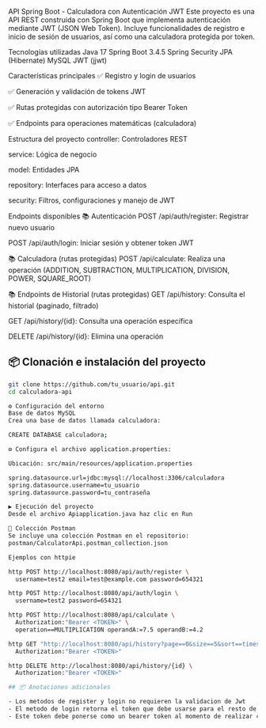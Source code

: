 API Spring Boot - Calculadora con Autenticación JWT
Este proyecto es una API REST construida con Spring Boot que implementa autenticación mediante JWT (JSON Web Token). Incluye funcionalidades de registro e inicio de sesión de usuarios, así como una calculadora protegida por token.

Tecnologías utilizadas
Java 17
Spring Boot 3.4.5
Spring Security
JPA (Hibernate)
MySQL
JWT (jjwt)

Características principales
✅ Registro y login de usuarios

✅ Generación y validación de tokens JWT

✅ Rutas protegidas con autorización tipo Bearer Token

✅ Endpoints para operaciones matemáticas (calculadora)

Estructura del proyecto
controller: Controladores REST

service: Lógica de negocio

model: Entidades JPA

repository: Interfaces para acceso a datos

security: Filtros, configuraciones y manejo de JWT

Endpoints disponibles
📚 Autenticación
POST /api/auth/register: Registrar nuevo usuario

POST /api/auth/login: Iniciar sesión y obtener token JWT

📚  Calculadora (rutas protegidas)
POST /api/calculate: Realiza una operación (ADDITION, SUBTRACTION, MULTIPLICATION, DIVISION, POWER, SQUARE_ROOT)

📚 Endpoints de Historial (rutas protegidas)
GET /api/history: Consulta el historial (paginado, filtrado)

GET /api/history/{id}: Consulta una operación específica

DELETE /api/history/{id}: Elimina una operación

## 📦 Clonación e instalación del proyecto

```bash
git clone https://github.com/tu_usuario/api.git
cd calculadora-api

⚙️ Configuración del entorno
Base de datos MySQL
Crea una base de datos llamada calculadora:

CREATE DATABASE calculadora;

⚙️ Configura el archivo application.properties:

Ubicación: src/main/resources/application.properties

spring.datasource.url=jdbc:mysql://localhost:3306/calculadora
spring.datasource.username=tu_usuario
spring.datasource.password=tu_contraseña

▶️ Ejecución del proyecto
Desde el archivo Apiapplication.java haz clic en Run

📂 Colección Postman
Se incluye una colección Postman en el repositorio:
postman/CalculatorApi.postman_collection.json

Ejemplos con httpie

http POST http://localhost:8080/api/auth/register \
  username=test2 email=test@example.com password=654321

http POST http://localhost:8080/api/auth/login \
  username=test2 password=654321

http POST http://localhost:8080/api/calculate \
  Authorization:"Bearer <TOKEN>" \
  operation==MULTIPLICATION operandA:=7.5 operandB:=4.2

http GET "http://localhost:8080/api/history?page==0&size==5&sort==timestamp,asc" \
  Authorization:"Bearer <TOKEN>"

http DELETE http://localhost:8080/api/history/{id} \
  Authorization:"Bearer <TOKEN>"

## 📦 Anotaciones adicionales

- Los metodos de register y login no requieren la validacion de Jwt
- El metodo de login retorna el token que debe usarse para el resto de peticiones
- Este token debe ponerse como un bearer token al momento de realizar calculos o consultas del historial

